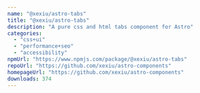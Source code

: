 ```yaml
---
name: "@xexiu/astro-tabs"
title: "@xexiu/astro-tabs"
description: "A pure css and html tabs component for Astro"
categories:
  - "css+ui"
  - "performance+seo"
  - "accessibility"
npmUrl: "https://www.npmjs.com/package/@xexiu/astro-tabs"
repoUrl: "https://github.com/xexiu/astro-components"
homepageUrl: "https://github.com/xexiu/astro-components"
downloads: 374
---
```


